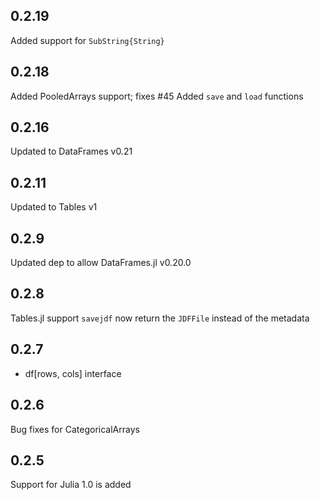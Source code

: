 ## 0.2.19
Added support for `SubString{String}`

## 0.2.18
Added PooledArrays support; fixes #45
Added `save` and `load` functions

## 0.2.16
Updated to DataFrames v0.21

## 0.2.11
Updated to Tables v1

## 0.2.9
Updated dep to allow DataFrames.jl v0.20.0

## 0.2.8
Tables.jl support
`savejdf` now return the `JDFFile` instead of the metadata

## 0.2.7
* df[rows, cols] interface

## 0.2.6
Bug fixes for CategoricalArrays

## 0.2.5
Support for Julia 1.0 is added
